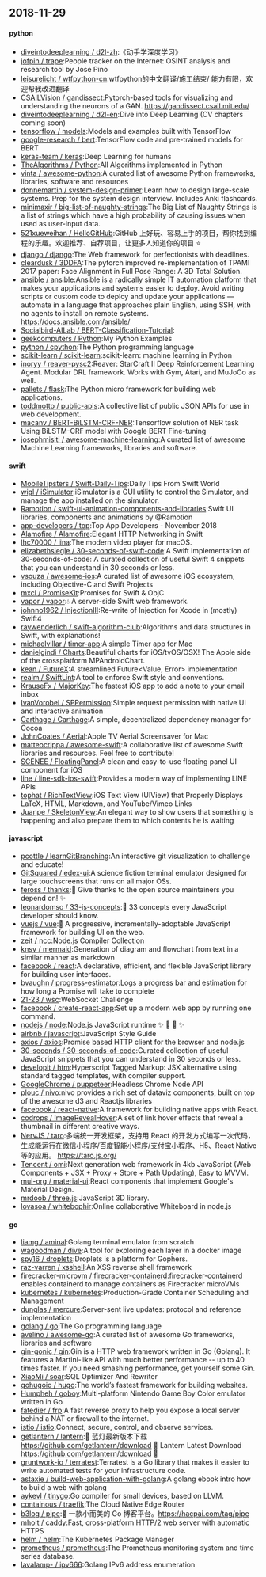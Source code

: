 ## 2018-11-29

#### python
* [diveintodeeplearning / d2l-zh](https://github.com/diveintodeeplearning/d2l-zh):《动手学深度学习》
* [jofpin / trape](https://github.com/jofpin/trape):People tracker on the Internet: OSINT analysis and research tool by Jose Pino
* [leisurelicht / wtfpython-cn](https://github.com/leisurelicht/wtfpython-cn):wtfpython的中文翻译/施工结束/ 能力有限，欢迎帮我改进翻译
* [CSAILVision / gandissect](https://github.com/CSAILVision/gandissect):Pytorch-based tools for visualizing and understanding the neurons of a GAN. https://gandissect.csail.mit.edu/
* [diveintodeeplearning / d2l-en](https://github.com/diveintodeeplearning/d2l-en):Dive into Deep Learning (CV chapters coming soon)
* [tensorflow / models](https://github.com/tensorflow/models):Models and examples built with TensorFlow
* [google-research / bert](https://github.com/google-research/bert):TensorFlow code and pre-trained models for BERT
* [keras-team / keras](https://github.com/keras-team/keras):Deep Learning for humans
* [TheAlgorithms / Python](https://github.com/TheAlgorithms/Python):All Algorithms implemented in Python
* [vinta / awesome-python](https://github.com/vinta/awesome-python):A curated list of awesome Python frameworks, libraries, software and resources
* [donnemartin / system-design-primer](https://github.com/donnemartin/system-design-primer):Learn how to design large-scale systems. Prep for the system design interview. Includes Anki flashcards.
* [minimaxir / big-list-of-naughty-strings](https://github.com/minimaxir/big-list-of-naughty-strings):The Big List of Naughty Strings is a list of strings which have a high probability of causing issues when used as user-input data.
* [521xueweihan / HelloGitHub](https://github.com/521xueweihan/HelloGitHub):GitHub 上好玩、容易上手的项目，帮你找到编程的乐趣。欢迎推荐、自荐项目，让更多人知道你的项目
⭐️
* [django / django](https://github.com/django/django):The Web framework for perfectionists with deadlines.
* [cleardusk / 3DDFA](https://github.com/cleardusk/3DDFA):The pytorch improved re-implementation of TPAMI 2017 paper: Face Alignment in Full Pose Range: A 3D Total Solution.
* [ansible / ansible](https://github.com/ansible/ansible):Ansible is a radically simple IT automation platform that makes your applications and systems easier to deploy. Avoid writing scripts or custom code to deploy and update your applications — automate in a language that approaches plain English, using SSH, with no agents to install on remote systems. https://docs.ansible.com/ansible/
* [Socialbird-AILab / BERT-Classification-Tutorial](https://github.com/Socialbird-AILab/BERT-Classification-Tutorial):
* [geekcomputers / Python](https://github.com/geekcomputers/Python):My Python Examples
* [python / cpython](https://github.com/python/cpython):The Python programming language
* [scikit-learn / scikit-learn](https://github.com/scikit-learn/scikit-learn):scikit-learn: machine learning in Python
* [inoryy / reaver-pysc2](https://github.com/inoryy/reaver-pysc2):Reaver: StarCraft II Deep Reinforcement Learning Agent. Modular DRL framework. Works with Gym, Atari, and MuJoCo as well.
* [pallets / flask](https://github.com/pallets/flask):The Python micro framework for building web applications.
* [toddmotto / public-apis](https://github.com/toddmotto/public-apis):A collective list of public JSON APIs for use in web development.
* [macanv / BERT-BiLSTM-CRF-NER](https://github.com/macanv/BERT-BiLSTM-CRF-NER):Tensorflow solution of NER task Using BiLSTM-CRF model with Google BERT Fine-tuning
* [josephmisiti / awesome-machine-learning](https://github.com/josephmisiti/awesome-machine-learning):A curated list of awesome Machine Learning frameworks, libraries and software.

#### swift
* [MobileTipsters / Swift-Daily-Tips](https://github.com/MobileTipsters/Swift-Daily-Tips):Daily Tips From Swift World
* [wigl / iSimulator](https://github.com/wigl/iSimulator):iSimulator is a GUI utility to control the Simulator, and manage the app installed on the simulator.
* [Ramotion / swift-ui-animation-components-and-libraries](https://github.com/Ramotion/swift-ui-animation-components-and-libraries):Swift UI libraries, components and animations by @Ramotion
* [app-developers / top](https://github.com/app-developers/top):Top App Developers - November 2018
* [Alamofire / Alamofire](https://github.com/Alamofire/Alamofire):Elegant HTTP Networking in Swift
* [lhc70000 / iina](https://github.com/lhc70000/iina):The modern video player for macOS.
* [elizabethsiegle / 30-seconds-of-swift-code](https://github.com/elizabethsiegle/30-seconds-of-swift-code):A Swift implementation of 30-seconds-of-code: A curated collection of useful Swift 4 snippets that you can understand in 30 seconds or less.
* [vsouza / awesome-ios](https://github.com/vsouza/awesome-ios):A curated list of awesome iOS ecosystem, including Objective-C and Swift Projects
* [mxcl / PromiseKit](https://github.com/mxcl/PromiseKit):Promises for Swift & ObjC
* [vapor / vapor](https://github.com/vapor/vapor):💧
A server-side Swift web framework.
* [johnno1962 / InjectionIII](https://github.com/johnno1962/InjectionIII):Re-write of Injection for Xcode in (mostly) Swift4
* [raywenderlich / swift-algorithm-club](https://github.com/raywenderlich/swift-algorithm-club):Algorithms and data structures in Swift, with explanations!
* [michaelvillar / timer-app](https://github.com/michaelvillar/timer-app):A simple Timer app for Mac
* [danielgindi / Charts](https://github.com/danielgindi/Charts):Beautiful charts for iOS/tvOS/OSX! The Apple side of the crossplatform MPAndroidChart.
* [kean / FutureX](https://github.com/kean/FutureX):A streamlined Future<Value, Error> implementation
* [realm / SwiftLint](https://github.com/realm/SwiftLint):A tool to enforce Swift style and conventions.
* [KrauseFx / MajorKey](https://github.com/KrauseFx/MajorKey):The fastest iOS app to add a note to your email inbox
* [IvanVorobei / SPPermission](https://github.com/IvanVorobei/SPPermission):Simple request permission with native UI and interactive animation
* [Carthage / Carthage](https://github.com/Carthage/Carthage):A simple, decentralized dependency manager for Cocoa
* [JohnCoates / Aerial](https://github.com/JohnCoates/Aerial):Apple TV Aerial Screensaver for Mac
* [matteocrippa / awesome-swift](https://github.com/matteocrippa/awesome-swift):A collaborative list of awesome Swift libraries and resources. Feel free to contribute!
* [SCENEE / FloatingPanel](https://github.com/SCENEE/FloatingPanel):A clean and easy-to-use floating panel UI component for iOS
* [line / line-sdk-ios-swift](https://github.com/line/line-sdk-ios-swift):Provides a modern way of implementing LINE APIs
* [tophat / RichTextView](https://github.com/tophat/RichTextView):iOS Text View (UIView) that Properly Displays LaTeX, HTML, Markdown, and YouTube/Vimeo Links
* [Juanpe / SkeletonView](https://github.com/Juanpe/SkeletonView):An elegant way to show users that something is happening and also prepare them to which contents he is waiting

#### javascript
* [pcottle / learnGitBranching](https://github.com/pcottle/learnGitBranching):An interactive git visualization to challenge and educate!
* [GitSquared / edex-ui](https://github.com/GitSquared/edex-ui):A science fiction terminal emulator designed for large touchscreens that runs on all major OSs.
* [feross / thanks](https://github.com/feross/thanks):🙌
Give thanks to the open source maintainers you depend on!
✨
* [leonardomso / 33-js-concepts](https://github.com/leonardomso/33-js-concepts):📜
33 concepts every JavaScript developer should know.
* [vuejs / vue](https://github.com/vuejs/vue):🖖
A progressive, incrementally-adoptable JavaScript framework for building UI on the web.
* [zeit / ncc](https://github.com/zeit/ncc):Node.js Compiler Collection
* [knsv / mermaid](https://github.com/knsv/mermaid):Generation of diagram and flowchart from text in a similar manner as markdown
* [facebook / react](https://github.com/facebook/react):A declarative, efficient, and flexible JavaScript library for building user interfaces.
* [bvaughn / progress-estimator](https://github.com/bvaughn/progress-estimator):Logs a progress bar and estimation for how long a Promise will take to complete
* [21-23 / wsc](https://github.com/21-23/wsc):WebSocket Challenge
* [facebook / create-react-app](https://github.com/facebook/create-react-app):Set up a modern web app by running one command.
* [nodejs / node](https://github.com/nodejs/node):Node.js JavaScript runtime
✨
🐢
🚀
✨
* [airbnb / javascript](https://github.com/airbnb/javascript):JavaScript Style Guide
* [axios / axios](https://github.com/axios/axios):Promise based HTTP client for the browser and node.js
* [30-seconds / 30-seconds-of-code](https://github.com/30-seconds/30-seconds-of-code):Curated collection of useful JavaScript snippets that you can understand in 30 seconds or less.
* [developit / htm](https://github.com/developit/htm):Hyperscript Tagged Markup: JSX alternative using standard tagged templates, with compiler support.
* [GoogleChrome / puppeteer](https://github.com/GoogleChrome/puppeteer):Headless Chrome Node API
* [plouc / nivo](https://github.com/plouc/nivo):nivo provides a rich set of dataviz components, built on top of the awesome d3 and Reactjs libraries
* [facebook / react-native](https://github.com/facebook/react-native):A framework for building native apps with React.
* [codrops / ImageRevealHover](https://github.com/codrops/ImageRevealHover):A set of link hover effects that reveal a thumbnail in different creative ways.
* [NervJS / taro](https://github.com/NervJS/taro):多端统一开发框架，支持用 React 的开发方式编写一次代码，生成能运行在微信小程序/百度智能小程序/支付宝小程序、H5、React Native 等的应用。 https://taro.js.org/
* [Tencent / omi](https://github.com/Tencent/omi):Next generation web framework in 4kb JavaScript (Web Components + JSX + Proxy + Store + Path Updating), Easy to MVVM.
* [mui-org / material-ui](https://github.com/mui-org/material-ui):React components that implement Google's Material Design.
* [mrdoob / three.js](https://github.com/mrdoob/three.js):JavaScript 3D library.
* [lovasoa / whitebophir](https://github.com/lovasoa/whitebophir):Online collaborative Whiteboard in node.js

#### go
* [liamg / aminal](https://github.com/liamg/aminal):Golang terminal emulator from scratch
* [wagoodman / dive](https://github.com/wagoodman/dive):A tool for exploring each layer in a docker image
* [spy16 / droplets](https://github.com/spy16/droplets):Droplets is a platform for Gophers.
* [raz-varren / xsshell](https://github.com/raz-varren/xsshell):An XSS reverse shell framework
* [firecracker-microvm / firecracker-containerd](https://github.com/firecracker-microvm/firecracker-containerd):firecracker-containerd enables containerd to manage containers as Firecracker microVMs
* [kubernetes / kubernetes](https://github.com/kubernetes/kubernetes):Production-Grade Container Scheduling and Management
* [dunglas / mercure](https://github.com/dunglas/mercure):Server-sent live updates: protocol and reference implementation
* [golang / go](https://github.com/golang/go):The Go programming language
* [avelino / awesome-go](https://github.com/avelino/awesome-go):A curated list of awesome Go frameworks, libraries and software
* [gin-gonic / gin](https://github.com/gin-gonic/gin):Gin is a HTTP web framework written in Go (Golang). It features a Martini-like API with much better performance -- up to 40 times faster. If you need smashing performance, get yourself some Gin.
* [XiaoMi / soar](https://github.com/XiaoMi/soar):SQL Optimizer And Rewriter
* [gohugoio / hugo](https://github.com/gohugoio/hugo):The world’s fastest framework for building websites.
* [Humpheh / goboy](https://github.com/Humpheh/goboy):Multi-platform Nintendo Game Boy Color emulator written in Go
* [fatedier / frp](https://github.com/fatedier/frp):A fast reverse proxy to help you expose a local server behind a NAT or firewall to the internet.
* [istio / istio](https://github.com/istio/istio):Connect, secure, control, and observe services.
* [getlantern / lantern](https://github.com/getlantern/lantern):🔴
蓝灯最新版本下载 https://github.com/getlantern/download
🔴
Lantern Latest Download https://github.com/getlantern/download
🔴
* [gruntwork-io / terratest](https://github.com/gruntwork-io/terratest):Terratest is a Go library that makes it easier to write automated tests for your infrastructure code.
* [astaxie / build-web-application-with-golang](https://github.com/astaxie/build-web-application-with-golang):A golang ebook intro how to build a web with golang
* [aykevl / tinygo](https://github.com/aykevl/tinygo):Go compiler for small devices, based on LLVM.
* [containous / traefik](https://github.com/containous/traefik):The Cloud Native Edge Router
* [b3log / pipe](https://github.com/b3log/pipe):🎷
一款小而美的 Go 博客平台。https://hacpai.com/tag/pipe
* [mholt / caddy](https://github.com/mholt/caddy):Fast, cross-platform HTTP/2 web server with automatic HTTPS
* [helm / helm](https://github.com/helm/helm):The Kubernetes Package Manager
* [prometheus / prometheus](https://github.com/prometheus/prometheus):The Prometheus monitoring system and time series database.
* [lavalamp- / ipv666](https://github.com/lavalamp-/ipv666):Golang IPv6 address enumeration
